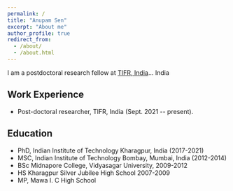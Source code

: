 ```yaml
---
permalink: /
title: "Anupam Sen"
excerpt: "About me"
author_profile: true
redirect_from: 
  - /about/
  - /about.html
---
```


I am a postdoctoral research fellow at [TIFR, India](https://www.math.tifrbng.res.in)... India

Work Experience
----------
* Post-doctoral researcher, TIFR, India (Sept. 2021 -- present). 

Education
---------
* PhD, Indian Institute of Technology Kharagpur, India (2017-2021)
* MSC, Indian Institute of Technology Bombay, Mumbai, India (2012-2014)
* BSc Midnapore College, Vidyasagar University, 2009-2012
* HS Kharagpur Silver Jubilee High School 2007-2009
* MP, Mawa I. C High School

